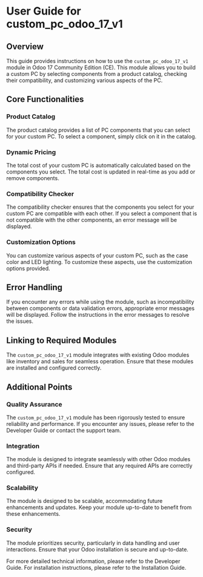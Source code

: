 # User Guide for custom_pc_odoo_17_v1

## Overview

This guide provides instructions on how to use the `custom_pc_odoo_17_v1` module in Odoo 17 Community Edition (CE). This module allows you to build a custom PC by selecting components from a product catalog, checking their compatibility, and customizing various aspects of the PC.

## Core Functionalities

### Product Catalog

The product catalog provides a list of PC components that you can select for your custom PC. To select a component, simply click on it in the catalog.

### Dynamic Pricing

The total cost of your custom PC is automatically calculated based on the components you select. The total cost is updated in real-time as you add or remove components.

### Compatibility Checker

The compatibility checker ensures that the components you select for your custom PC are compatible with each other. If you select a component that is not compatible with the other components, an error message will be displayed.

### Customization Options

You can customize various aspects of your custom PC, such as the case color and LED lighting. To customize these aspects, use the customization options provided.

## Error Handling

If you encounter any errors while using the module, such as incompatibility between components or data validation errors, appropriate error messages will be displayed. Follow the instructions in the error messages to resolve the issues.

## Linking to Required Modules

The `custom_pc_odoo_17_v1` module integrates with existing Odoo modules like inventory and sales for seamless operation. Ensure that these modules are installed and configured correctly.

## Additional Points

### Quality Assurance

The `custom_pc_odoo_17_v1` module has been rigorously tested to ensure reliability and performance. If you encounter any issues, please refer to the Developer Guide or contact the support team.

### Integration

The module is designed to integrate seamlessly with other Odoo modules and third-party APIs if needed. Ensure that any required APIs are correctly configured.

### Scalability

The module is designed to be scalable, accommodating future enhancements and updates. Keep your module up-to-date to benefit from these enhancements.

### Security

The module prioritizes security, particularly in data handling and user interactions. Ensure that your Odoo installation is secure and up-to-date.

For more detailed technical information, please refer to the Developer Guide. For installation instructions, please refer to the Installation Guide.